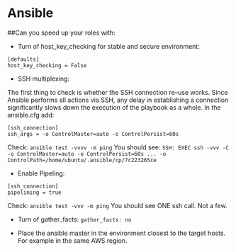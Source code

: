 # Ansible

##Can you speed up your roles with:


- Turn of host_key_checking for stable and secure environment:
```
[defaults]
host_key_checking = False
```


- SSH multiplexing:

The first thing to check is whether the SSH connection re–use works. Since Ansible performs all actions via SSH, any delay in establishing a connection significantly slows down the execution of the playbook as a whole.
In the ansible.cfg add:
```
[ssh_connection]
ssh_args = -o ControlMaster=auto -o ControlPersist=60s
```
Check: ```ansible test -vvvv -m ping``` You should see: ```SSH: EXEC ssh -vvv -C -o ControlMaster=auto -o ControlPersist=60s ... -o ControlPath=/home/ubuntu/.ansible/cp/7c223265ce```


- Enable Pipeling:
```
[ssh_connection]
pipelining = true
```
Check: ```ansible test -vvv -m ping``` You should see ONE ssh call. Not a few.

- Turn of gather_facts:
```gather_facts: no```

- Place the ansible master in the environment closest to the target hosts. For example in the same AWS region.
